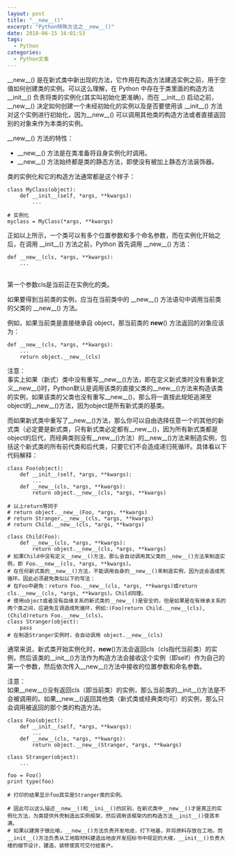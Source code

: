 ```yaml
---
layout: post
title: "__new__()"
excerpt: "Python特殊方法之__new__()"
date: 2018-06-15 16:01:53
tags:
  - Python
categories:
  - Python文章
---
```


\_\_new\_\_() 是在新式类中新出现的方法，它作用在构造方法建造实例之前，用于空值如何创建类的实例。可以这么理解，在 Python 中存在于类里面的构造方法 \_\_init\_\_() 负责将类的实例化(其实叫初始化更准确)，而在 \_\_init\_\_() 启动之前，\_\_new\_\_() 决定如何创建一个未经初始化的实例以及是否要使用该 \_\_init\_\_() 方法对这个实例进行初始化，因为\_\_new\_\_() 可以调用其他类的构造方法或者直接返回别的对象来作为本类的实例。

\_\_new__() 方法的特性：
* \_\_new__() 方法是在类准备将自身实例化时调用。
* \_\_new__() 方法始终都是类的静态方法，即使没有被加上静态方法装饰器。

类的实例化和它的构造方法通常都是这个样子：
```
class MyClass(object):
    def __init__(self, *args, **kwargs):
        ...

# 实例化
myclass = MyClass(*args, **kwargs)
```

正如以上所示，一个类可以有多个位置参数和多个命名参数，而在实例化开始之后，在调用 \_\_init__() 方法之前，Python 首先调用 \_\_new__() 方法：
```
def __new__(cls, *args, **kwargs):
    ...
　　
```
第一个参数cls是当前正在实例化的类。

如果要得到当前类的实例，应当在当前类中的 \_\_new__() 方法语句中调用当前类的父类的 \_\_new__() 方法。

例如，如果当前类是直接继承自 object，那当前类的 __new__() 方法返回的对象应该为：
```
def __new__(cls, *args, **kwargs):
    ...
    return object.__new__(cls)
```
注意：  
事实上如果（新式）类中没有重写__new__()方法，即在定义新式类时没有重新定义__new__()时，Python默认是调用该类的直接父类的__new__()方法来构造该类的实例，如果该类的父类也没有重写__new__()，那么将一直按此规矩追溯至object的__new__()方法，因为object是所有新式类的基类。

而如果新式类中重写了__new__()方法，那么你可以自由选择任意一个的其他的新式类（必定要是新式类，只有新式类必定都有__new__()，因为所有新式类都是object的后代，而经典类则没有__new__()方法）的__new__()方法来制造实例，包括这个新式类的所有前代类和后代类，只要它们不会造成递归死循环。具体看以下代码解释：
```
class Foo(object):
    def __init__(self, *args, **kwargs):
        ...
    def __new__(cls, *args, **kwargs):
        return object.__new__(cls, *args, **kwargs)    

# 以上return等同于 
# return object.__new__(Foo, *args, **kwargs)
# return Stranger.__new__(cls, *args, **kwargs)
# return Child.__new__(cls, *args, **kwargs)

class Child(Foo):
    def __new__(cls, *args, **kwargs):
        return object.__new__(cls, *args, **kwargs)
# 如果Child中没有定义__new__()方法，那么会自动调用其父类的__new__()方法来制造实例，即 Foo.__new__(cls, *args, **kwargs)。
# 在任何新式类的__new__()方法，不能调用自身的__new__()来制造实例，因为这会造成死循环。因此必须避免类似以下的写法：
# 在Foo中避免：return Foo.__new__(cls, *args, **kwargs)或return cls.__new__(cls, *args, **kwargs)。Child同理。
# 使用object或者没有血缘关系的新式类的__new__()是安全的，但是如果是在有继承关系的两个类之间，应避免互调造成死循环，例如:(Foo)return Child.__new__(cls), (Child)return Foo.__new__(cls)。
class Stranger(object):
    pass
# 在制造Stranger实例时，会自动调用 object.__new__(cls)
```
 
 通常来说，新式类开始实例化时，__new__()方法会返回cls（cls指代当前类）的实例，然后该类的__init__()方法作为构造方法会接收这个实例（即self）作为自己的第一个参数，然后依次传入__new__()方法中接收的位置参数和命名参数。
 

注意：  
如果__new__()没有返回cls（即当前类）的实例，那么当前类的__init__()方法是不会被调用的。如果__new__()返回其他类（新式类或经典类均可）的实例，那么只会调用被返回的那个类的构造方法。
```
class Foo(object):
    def __init__(self, *args, **kwargs):
        ...
    def __new__(cls, *args, **kwargs):
        return object.__new__(Stranger, *args, **kwargs)  

class Stranger(object):
    ...

foo = Foo()
print type(foo)    

# 打印的结果显示foo其实是Stranger类的实例。

# 因此可以这么描述__new__()和__ini__()的区别，在新式类中__new__()才是真正的实例化方法，为类提供外壳制造出实例框架，然后调用该框架内的构造方法__init__()使其丰满。
# 如果以建房子做比喻，__new__()方法负责开发地皮，打下地基，并将原料存放在工地。而__init__()方法负责从工地取材料建造出地皮开发招标书中规定的大楼，__init__()负责大楼的细节设计，建造，装修使其可交付给客户。
```
